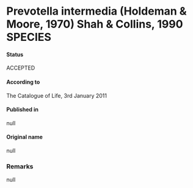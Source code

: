 # Prevotella intermedia (Holdeman & Moore, 1970) Shah & Collins, 1990 SPECIES

#### Status
ACCEPTED

#### According to
The Catalogue of Life, 3rd January 2011

#### Published in
null

#### Original name
null

### Remarks
null